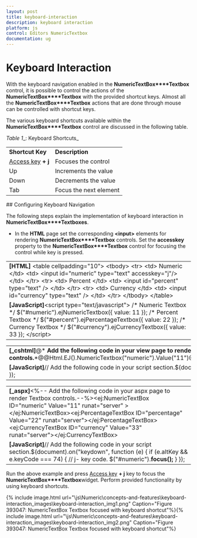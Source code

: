 ```yaml
---
layout: post
title: keyboard-interaction
description: keyboard interaction
platform: js
control: Editors NumericTextbox
documentation: ug
---
```


# Keyboard Interaction

With the keyboard navigation enabled in the **NumericTextBox****Textbox** control, it is possible to control the actions of the **NumericTextBox****Textbox** with the provided shortcut keys. Almost all the **NumericTextBox****Textbox** actions that are done through mouse can be controlled with shortcut keys.

The various keyboard shortcuts available within the **NumericTextBox****Textbox** control are discussed in the following table. 

_Table_ _1__: Keyboard Shortcuts_

<table>
<tr>
<td>
<b>Shortcut Key</b></td><td>
<b>Description</b></td></tr>
<tr>
<td>
<a href=http://en.wikipedia.org/wiki/Access_key>Access key</a><b> + j</b></td><td>
Focuses the control</td></tr>
<tr>
<td>
Up</td><td>
Increments the value</td></tr>
<tr>
<td>
Down</td><td>
Decrements the value</td></tr>
<tr>
<td>
Tab</td><td>
Focus the next element</td></tr>
</table>
## Configuring Keyboard Navigation

The following steps explain the implementation of keyboard interaction in **NumericTextBox****Textboxes**.

* In the **HTML** page set the corresponding **&lt;input&gt;** elements for rendering **NumericTextBox****Textbox** controls. Set the **accesskey** property to the **NumericTextBox****Textbox** control for focusing the control while key is pressed.



<table>
<tr>
<td>
<b>[HTML]</b>       &lt;table cellpadding="10"&gt;            &lt;tbody&gt;                &lt;tr&gt;                    &lt;td&gt;                        <label for="numeric">Numeric</label>                    &lt;/td&gt;                    &lt;td&gt;                              &lt;input id="numeric" type="text" accesskey="j"/&gt;                    &lt;/td&gt;                &lt;/tr&gt;                &lt;tr&gt;                    &lt;td&gt;                        <label for="percent">Percent</label>                    &lt;/td&gt;                    &lt;td&gt;                        &lt;input id="percent" type="text" /&gt;                    &lt;/td&gt;                &lt;/tr&gt;                &lt;tr&gt;                    &lt;td&gt;                        <label for="currency">Currency</label>                    &lt;/td&gt;                    &lt;td&gt;                        &lt;input id="currency" type="text" /&gt;                    &lt;/td&gt;                &lt;/tr&gt;            &lt;/tbody&gt;        &lt;/table&gt;</td></tr>
<tr>
<td>
<b>[JavaScript]</b>&lt;script type="text/javascript"&gt;        /* Numeric Textbox */        $("#numeric").ejNumericTextbox({            value: 11                    });        /* Percent Textbox */        $("#percent").ejPercentageTextbox({            value: 22                    });        /* Currency Textbox */        $("#currency").ejCurrencyTextbox({            value: 33                    });    &lt;/script&gt;</td></tr>
</table>


<table>
<tr>
<td>
<b>[_cshtml]</b>@*<b> Add the following code in your view page to render Textbox controls.</b>*@@Html.EJ().NumericTextbox("numeric").Value("11")@Html.EJ().PercentageTextbox("percentage").Value("22")@Html.EJ().CurrencyTextbox("currency").Value("33")</td></tr>
<tr>
<td>
<b>[JavaScript]</b>// Add the following code in your script section.$(document).on("keydown", function (e) {        if (e.altKey && e.keyCode === 74) { // j- key code.            $("#numeric").<b>focus();</b>           }    });</td></tr>
</table>


<table>
<tr>
<td>
<b>[_aspx]</b>&lt;%-- Add the following code in your aspx page to render Textbox controls.--%&gt;&lt;ej:NumericTextBox ID="numeric" Value="11"  runat="server" &gt;&lt;/ej:NumericTextBox&gt;&lt;ej:PercentageTextBox ID="percentage" Value="22" runat="server"&gt;&lt;/ej:PercentageTextBox&gt;&lt;ej:CurrencyTextBox ID="currency" Value="33" runat="server"&gt;&lt;/ej:CurrencyTextBox&gt;</td></tr>
<tr>
<td>
<b>[JavaScript]</b>// Add the following code in your script section.$(document).on("keydown", function (e) {        if (e.altKey && e.keyCode === 74) { // j- key code.            $("#numeric").<b>focus();</b>           }    });</td></tr>
</table>


Run the above example and press [Access key](http://en.wikipedia.org/wiki/Access_key) **+ j** key to focus the **NumericTextBox****Textbox**widget. Perform provided functionality by using keyboard shortcuts.



{% include image.html url="\js\Numeric\concepts-and-features\keyboard-interaction_images\keyboard-interaction_img1.png" Caption="Figure 393047: NumericTextBox Textbox focused with keyboard shortcut"%}{% include image.html url="\js\Numeric\concepts-and-features\keyboard-interaction_images\keyboard-interaction_img2.png" Caption="Figure 393047: NumericTextBox Textbox focused with keyboard shortcut"%}





















